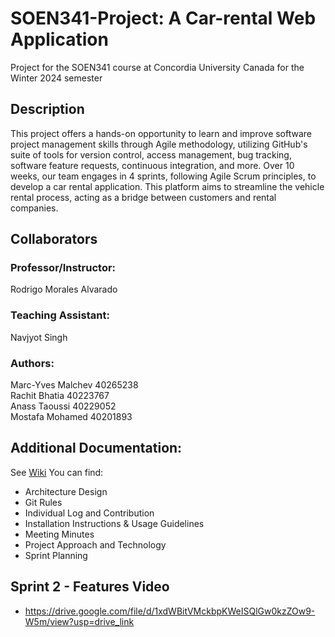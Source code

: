 # SOEN341-Project: A Car-rental Web Application
Project for the SOEN341 course at Concordia University Canada for the Winter 2024 semester

## Description
This project offers a hands-on opportunity to learn and improve software project management skills through Agile methodology, utilizing GitHub's suite of tools for version control, access management, bug tracking, software feature requests, continuous integration, and more. Over 10 weeks, our team engages in 4 sprints, following Agile Scrum principles, to develop a car rental application. This platform aims to streamline the vehicle rental process, acting as a bridge between customers and rental companies.

## Collaborators
### Professor/Instructor:
Rodrigo Morales Alvarado

### Teaching Assistant:
Navjyot Singh

### Authors:
Marc-Yves Malchev 40265238     
Rachit Bhatia 40223767  
Anass Taoussi 40229052   
Mostafa Mohamed 40201893 


## Additional Documentation:
See [Wiki](https://github.com/Sawanoza/Ace-soen341projectW2024/wiki)
You can find:
- Architecture Design
- Git Rules
- Individual Log and Contribution
- Installation Instructions & Usage Guidelines
- Meeting Minutes
- Project Approach and Technology
- Sprint Planning

## Sprint 2 - Features Video
- https://drive.google.com/file/d/1xdWBitVMckbpKWeISQlGw0kzZOw9-W5m/view?usp=drive_link
